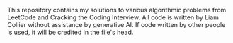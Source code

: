 This repository contains my solutions to various algorithmic problems from LeetCode and Cracking the Coding Interview.
All code is written by Liam Collier without assistance by generative AI.
If code written by other people is used, it will be credited in the file's head.